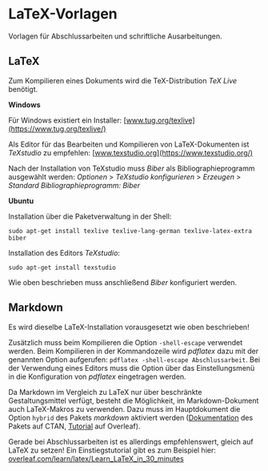 # LaTeX-Vorlagen

Vorlagen für Abschlussarbeiten und schriftliche Ausarbeitungen.

## LaTeX

Zum Kompilieren eines Dokuments wird die TeX-Distribution *TeX Live* benötigt.

**Windows**

Für Windows existiert ein Installer: [www.tug.org/texlive](https://www.tug.org/texlive/)

Als Editor für das Bearbeiten und Kompilieren von LaTeX-Dokumenten ist *TeXstudio* zu empfehlen: [www.texstudio.org](https://www.texstudio.org/)

Nach der Installation von TeXstudio muss *Biber* als Bibliographieprogramm ausgewählt werden: *Optionen* > *TeXstudio konfigurieren* > *Erzeugen* > *Standard Bibliographieprogramm: Biber*

**Ubuntu**

Installation über die Paketverwaltung in der Shell:

    sudo apt-get install texlive texlive-lang-german texlive-latex-extra biber

Installation des Editors *TeXstudio*:

    sudo apt-get install texstudio

Wie oben beschrieben muss anschließend *Biber* konfiguriert werden.

## Markdown

Es wird dieselbe LaTeX-Installation vorausgesetzt wie oben beschrieben!

Zusätzlich muss beim Kompilieren die Option `-shell-escape` verwendet werden. Beim Kompilieren in der Kommandozeile wird *pdflatex* dazu mit der genannten Option aufgerufen: `pdflatex -shell-escape Abschlussarbeit`. Bei der Verwendung eines Editors muss die Option über das Einstellungsmenü in die Konfiguration von *pdflatex* eingetragen werden.

Da Markdown im Vergleich zu LaTeX nur über beschränkte Gestaltungsmittel verfügt, besteht die Möglichkeit, im Markdown-Dokument auch LaTeX-Makros zu verwenden. Dazu muss im Hauptdokument die Option `hybrid` des Pakets *markdown* aktiviert werden ([Dokumentation](https://www.ctan.org/pkg/markdown) des Pakets auf CTAN, [Tutorial](https://www.overleaf.com/learn/how-to/Writing_Markdown_in_LaTeX_Documents) auf Overleaf).

Gerade bei Abschlussarbeiten ist es allerdings empfehlenswert, gleich auf LaTeX zu setzen! Ein Einstiegstutorial gibt es zum Beispiel hier: [overleaf.com/learn/latex/Learn_LaTeX_in_30_minutes](https://www.overleaf.com/learn/latex/Learn_LaTeX_in_30_minutes)
